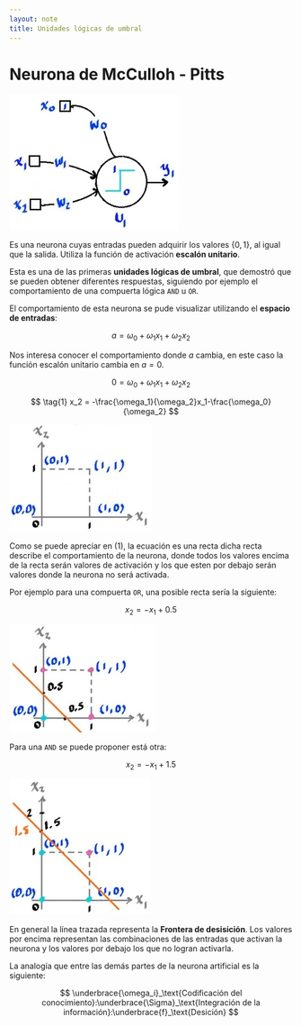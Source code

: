 ```yaml
---
layout: note
title: Unidades lógicas de umbral
---
```


# Neurona de McCulloh - Pitts

![neurona McCulloh-Pitts](../../../img/neuronaMcCullochPitts.jpg)

Es una neurona cuyas entradas pueden adquirir los valores $\left\{0,1\right\}$, al igual que la salida. Utiliza la función de activación **escalón unitario**.

Esta es una de las primeras **unidades lógicas de umbral**, que demostró que se pueden obtener diferentes respuestas, siguiendo por ejemplo el comportamiento de una compuerta lógica `AND` u `OR`.

El comportamiento de esta neurona se pude visualizar utilizando el **espacio de entradas**:

$$
a = \omega_0 + \omega_1 x_1 + \omega_2 x_2
$$

Nos interesa conocer el comportamiento donde $a$ cambia, en este caso la función escalón unitario cambia en $a = 0$.

$$
0 = \omega_0 + \omega_1 x_1 + \omega_2 x_2
$$

$$
\tag{1}
x_2 = -\frac{\omega_1}{\omega_2}x_1-\frac{\omega_0}{\omega_2}
$$

![img espacioEntradasMcCullochPitts jpg](../../../img/espacioEntradasMcCullochPitts.jpg)

Como se puede apreciar en $(1)$, la ecuación es una recta dicha recta describe el comportamiento de la neurona, donde todos los valores encima de la recta serán valores de activación y los que esten por debajo serán valores donde la neurona no será activada.

Por ejemplo para una compuerta `OR`, una posible recta sería la siguiente:

$$
x_2 = -x_1 + 0.5
$$

![img espacioEntradasORMcCullochPitts jpg](../../../img/espacioEntradasORMcCullochPitts.jpg)

Para una `AND` se puede proponer está otra:

$$
x_2 = -x_1 + 1.5
$$

![img espacioEntradasANDMcCullochPitts jpg](../../../img/espacioEntradasANDMcCullochPitts.jpg)

En general la línea trazada representa la **Frontera de desisición**. Los valores por encima representan las combinaciones de las entradas que activan la neurona y los valores por debajo los que no logran activarla.

La analogía que entre las demás partes de la neurona artificial es la siguiente:

$$
\underbrace{\omega_i}_\text{Codificación del conocimiento}:\underbrace{\Sigma}_\text{Integración de la información}:\underbrace{f}_\text{Desición}
$$

